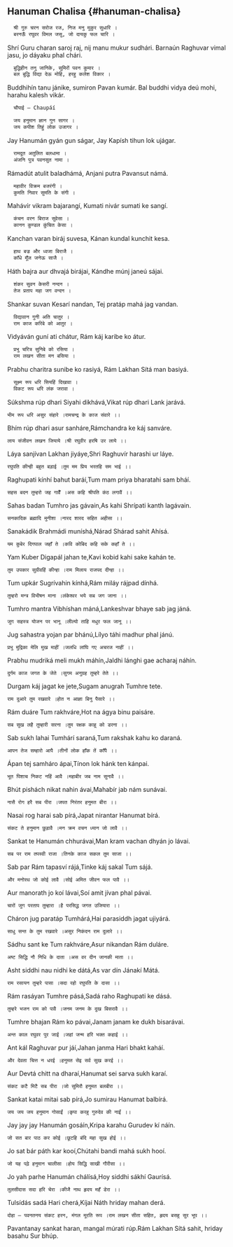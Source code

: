 ## Hanuman Chalisa {#hanuman-chalisa}

```sh
  श्री गुरु चरन सरोज रज, निज मनु मुकुर सुधारि ।
  बरनऊँ रघुवर विमल जसु, जो दायकु फल चारि ।
```

Shrí Guru charan saroj raj, nij manu mukur sudhári.
Barnaún Raghuvar vimal jasu, jo dáyaku phal chári.

```sh
  बुद्धिहीन तनु जानिके, सुमिरों पवन कुमार ।
  बल बुद्धि विद्या देऊ मोहि, हरहु कलेश विकार ।
```

Buddhihín tanu jánike, sumiron Pavan kumár.
Bal buddhi vidya deú mohi, harahu kalesh vikár.

```sh
  चौपाई – Chaupáí

  जय हनुमान ज्ञान गुन सागर ।
  जय कपीश तिहुं लोक उजागर ।
```

Jay Hanumán gyán gun ságar,
Jay Kapísh tihun lok ujágar.

```sh
  रामदूत अतुलित बलधामा ।
  अंजनि पुत्र पवनसुत नामा ।
```

Rámadút atulit baladhámá,
Anjani putra Pavansut námá.

```sh
  महावीर विक्रम बजरंगी ।
  कुमति निवार सुमति के संगी ।
```

Mahávír vikram bajarangí,
Kumati nivár sumati ke sangí.

```sh
  कंचन वरन बिराज सुवेसा ।
  कानन कुण्डल कुंचित केसा ।
```

Kanchan varan biráj suvesa,
Kánan kundal kunchit kesa.

```sh
  हाथ बज्र और ध्वजा बिराजै ।
  काँधे मूँज जनेऊ साजै ।
```

Háth bajra aur dhvajá birájai,
Kándhe múnj janeú sájai.

```sh
  शंकर सुवन केसरी नन्दन ।
  तेज प्रताप महा जग वन्दन ।
```

Shankar suvan Kesarí nandan,
Tej pratáp mahá jag vandan.

```sh
  विद्यावान गुनी अति चातुर ।
  राम काज करिबे को आतुर ।
```

Vidyáván guní ati chátur,
Rám káj karibe ko átur.

```sh
  प्रभु चरित्र सुनिबे को रसिया ।
  राम लखन सीता मन बसिया ।
```

Prabhu charitra sunibe ko rasiyá,
Rám Lakhan Sítá man basiyá.

```sh
  सूक्ष्म रूप धरि सियहिं दिखावा ।
  विकट रूप धरि लंक जरावा ।
```

Súkshma rúp dhari Siyahi dikhává,Vikat rúp dhari Lank jarává.

```
भीम रूप धरि असुर संहारे ।रामचन्द्र के काज संवारे ।।
```

Bhím rúp dhari asur sanháre,Rámchandra ke káj sanváre.

```
लाय संजीवन लखन जियाये ।श्री रघुवीर हरषि उर लाये ।।
```

Láya sanjívan Lakhan jiyáye,Shri Raghuvír harashi ur láye.

```
रघुपति कीन्ही बहुत बड़ाई ।तुम मम प्रिय भरतहि सम भाई ।।
```

Raghupati kínhí bahut baráí,Tum mam priya bharatahi sam bháí.

```
सहस बदन तुम्हरो जह गावैँ ।अस कहि श्रीपति कंठ लगावैं ।।
```

Sahas badan Tumhro jas gávain,As kahi Shrípati kanth lagávain.

```
सनकादिक ब्रह्मादि मुनीशा ।नारद शारद सहित अहीसा ।।
```

Sanakádik Brahmádi muníshá,Nárad Shárad sahit Ahísá.

```
यम कुबेर दिगपाल जहाँ ते ।कवि कोबिद कहि सके कहाँ ते ।।
```

Yam Kuber Digapál jahan te,Kavi kobid kahi sake kahán te.

```
तुम उपकार सुग्रीवहिं कीन्हा ।राम मिलाय राजपद दीन्हा ।।
```

Tum upkár Sugrívahin kínhá,Rám miláy rájpad dínhá.

```
तुम्हरो मन्त्र विभीषन माना ।लंकेश्वर भये सब जग जाना ।।
```

Tumhro mantra Vibhíshan máná,Lankeshvar bhaye sab jag jáná.

```
जुग सहस्त्र योजन पर भानू ।लील्यो ताहि मधुर फल जानू ।।
```

Jug sahastra yojan par bhánú,Lílyo táhi madhur phal jánú.

```
प्रभु मुद्रिका मेलि मुख माहीं ।जलधि लांघि गए अचरज नाहीं ।।
```

Prabhu mudriká meli mukh máhín,Jaldhi lánghi gae acharaj náhín.

```
दुर्गम काज जगत के जेते ।सुगम अनुग्रह तुम्हरे तेते ।।
```

Durgam káj jagat ke jete,Sugam anugrah Tumhre tete.

```
राम दुआरे तुम रखवारे ।होत न आज्ञा बिनु पैसारे ।।
```

Rám duáre Tum rakhváre,Hot na ágya binu paisáre.

```
सब सुख लहै तुम्हारी सरना ।तुम रक्षक काहू को डरना ।।
```

Sab sukh lahai Tumhárí saraná,Tum rakshak kahu ko daraná.

```
आपन तेज सम्हारो आपै ।तीनों लोक हाँक तें काँपै ।।
```

Ápan tej samháro ápai,Tínon lok hánk ten kánpai.

```
भूत पिशाच निकट नहिं आवै ।महाबीर जब नाम सुनावै ।।
```

Bhút pishách nikat nahin ávai,Mahabír jab nám sunávai.

```
नासै रोग हरै सब पीरा ।जपत निरंतर हनुमत बीरा ।।
```

Nasai rog harai sab pírá,Japat nirantar Hanumat bírá.

```
संकट ते हनुमान छुड़ावै ।मन क्रम वचन ध्यान जो लावै ।।
```

Sankat te Hanumán chhurávai,Man kram vachan dhyán jo lávai.

```
सब पर राम तपस्वी राजा ।तिनके काज सकल तुम साजा ।।
```

Sab par Rám tapasví rájá,Tinke káj sakal Tum sájá.

```
और मनोरथ जो कोई लावै ।सोई अमित जीवन फल पावै ।।
```

Aur manorath jo koí lávai,Soí amit jívan phal pávai.

```
चारों जुग परताप तुम्हारा ।है परसिद्ध जगत उजियारा ।।
```

Cháron jug paratáp Tumhárá,Hai parasiddh jagat ujiyárá.

```
साधु सन्त के तुम रखवारे ।असुर निकंदन राम दुलारे ।।
```

Sádhu sant ke Tum rakhváre,Asur nikandan Rám duláre.

```
अष्ट सिद्धि नौ निधि के दाता ।अस वर दीन जानकी माता ।।
```

Asht siddhi nau nidhi ke dátá,As var dín Jánakí Mátá.

```
राम रसायन तुम्हरे पासा ।सदा रहो रघुपति के दासा ।।
```

Rám rasáyan Tumhre pásá,Sadá raho Raghupati ke dásá.

```
तुम्हरे भजन राम को पावै ।जनम जनम के दुख बिसरावै ।।
```

Tumhre bhajan Rám ko pávai,Janam janam ke dukh bisarávai.

```
अन्त काल रघुवर पुर जाई ।जहां जन्म हरि भक्त कहाई ।।
```

Ant kál Raghuvar pur jáí,Jahan janma Hari bhakt kaháí.

```
और देवता चित्त न धरई ।हनुमत सेइ सर्व सुख करई ।।
```

Aur Devtá chitt na dharaí,Hanumat sei sarva sukh karaí.

```
संकट कटै मिटै सब पीरा ।जो सुमिरौ हनुमत बलबीरा ।।
```

Sankat katai mitai sab pírá,Jo sumirau Hanumat balbírá.

```
जय जय जय हनुमान गोसाईं ।कृपा करहु गुरुदेव की नाईं ।।
```

Jay jay jay Hanumán gosáín,Kripa karahu Gurudev kí náín.

```
जो सत बार पाठ कर कोई ।छूटहि बंदि महा सुख होई ।।
```

Jo sat bár páth kar kooí,Chútahi bandi mahá sukh hooí.

```
जो यह पढ़े हनुमान चालीसा ।होय सिद्धि साखी गौरीसा ।।
```

Jo yah parhe Hanumán chálísá,Hoy siddhi sákhí Gaurísá.

```
तुलसीदास सदा हरि चेरा ।कीजै नाथ हृदय महँ डेरा ।।
```

Tulsídás sadá Hari cherá,Kíjai Náth hriday mahan derá.

```
दोहा – पवनतनय संकट हरन, मंगल मूरति रूप ।राम लखन सीता सहित, हृदय बसहु सुर भूप ।।
```

Pavantanay sankat haran, mangal múrati rúp.Rám Lakhan Sítá sahit, hriday basahu Sur bhúp.

